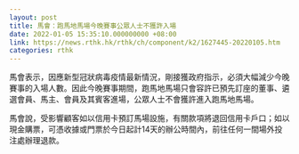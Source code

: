 ```yaml
---
layout: post
title: 馬會：跑馬地馬場今晚賽事公眾人士不獲許入場
date: 2022-01-05 15:35:10.000000000 +08:00
link: https://news.rthk.hk/rthk/ch/component/k2/1627445-20220105.htm
categories: rthk
---
```


馬會表示，因應新型冠狀病毒疫情最新情況，剛接獲政府指示，必須大幅減少今晚賽事的入場人數。因此今晚賽事期間，跑馬地馬場只會容許已預先訂座的董事、遴選會員、馬主、會員及其賓客進場，公眾人士不會獲許進入跑馬地馬場。
 
馬會說，受影響顧客如以信用卡預訂馬場設施，有關款項將退回信用卡戶口；如以現金購票，可憑收據或門票於今日起計14天的辦公時間內，前往任何一間場外投注處辦理退款。
